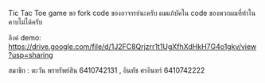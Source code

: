 Tic Tac Toe game
ขอ fork code ของอาจารย์นะครับ ผมแก้บัคใน code ของพวกผมที่ทำในคาบไม่ได้ครับ

ลิงค์ demo: https://drive.google.com/file/d/1J2FC8Qrjzrr1t1UgXfhXdHkH7G4o1gkv/view?usp=sharing

สมาชิก : ตะวัน พรทรัพย์สิน 6410742131 , อินทัช ศรอินทร์ 6410742222
